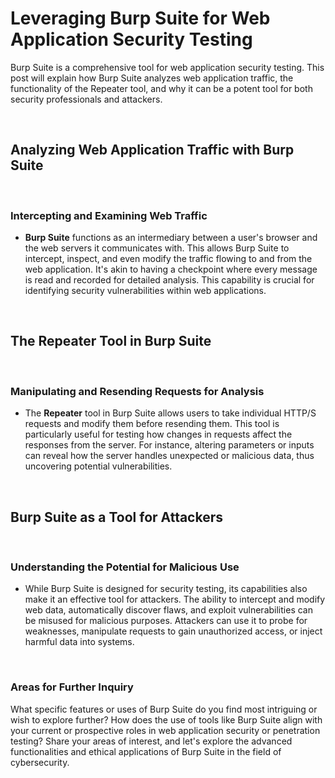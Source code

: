 # Leveraging Burp Suite for Web Application Security Testing

Burp Suite is a comprehensive tool for web application security testing. This post will explain how Burp Suite analyzes web application traffic, the functionality of the Repeater tool, and why it can be a potent tool for both security professionals and attackers.

<br>

## Analyzing Web Application Traffic with Burp Suite

<br>

### Intercepting and Examining Web Traffic

- **Burp Suite** functions as an intermediary between a user's browser and the web servers it communicates with. This allows Burp Suite to intercept, inspect, and even modify the traffic flowing to and from the web application. It's akin to having a checkpoint where every message is read and recorded for detailed analysis. This capability is crucial for identifying security vulnerabilities within web applications.

<br>

## The Repeater Tool in Burp Suite

<br>

### Manipulating and Resending Requests for Analysis

- The **Repeater** tool in Burp Suite allows users to take individual HTTP/S requests and modify them before resending them. This tool is particularly useful for testing how changes in requests affect the responses from the server. For instance, altering parameters or inputs can reveal how the server handles unexpected or malicious data, thus uncovering potential vulnerabilities.

<br>

## Burp Suite as a Tool for Attackers

<br>

### Understanding the Potential for Malicious Use

- While Burp Suite is designed for security testing, its capabilities also make it an effective tool for attackers. The ability to intercept and modify web data, automatically discover flaws, and exploit vulnerabilities can be misused for malicious purposes. Attackers can use it to probe for weaknesses, manipulate requests to gain unauthorized access, or inject harmful data into systems.

<br>

### Areas for Further Inquiry

What specific features or uses of Burp Suite do you find most intriguing or wish to explore further? How does the use of tools like Burp Suite align with your current or prospective roles in web application security or penetration testing? Share your areas of interest, and let's explore the advanced functionalities and ethical applications of Burp Suite in the field of cybersecurity.
